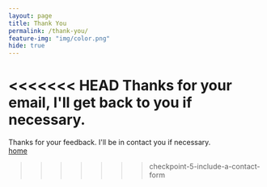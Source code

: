```yaml
---
layout: page
title: Thank You
permalink: /thank-you/
feature-img: "img/color.png"
hide: true
---
```


<<<<<<< HEAD
Thanks for your email, I'll get back to you if necessary.
=======
Thanks for your feedback. I'll be in contact you if necessary.
<br>
<a href= link>home</a>
>>>>>>> checkpoint-5-include-a-contact-form
